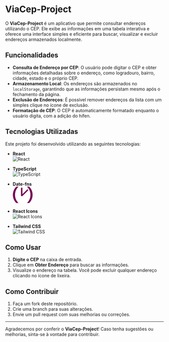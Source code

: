 # ViaCep-Project

O **ViaCep-Project** é um aplicativo que permite consultar endereços utilizando o CEP. Ele exibe as informações em uma tabela interativa e oferece uma interface simples e eficiente para buscar, visualizar e excluir endereços armazenados localmente.

## Funcionalidades

- **Consulta de Endereço por CEP**: O usuário pode digitar o CEP e obter informações detalhadas sobre o endereço, como logradouro, bairro, cidade, estado e o próprio CEP.
- **Armazenamento Local**: Os endereços são armazenados no `localStorage`, garantindo que as informações persistam mesmo após o fechamento da página.
- **Exclusão de Endereços**: É possível remover endereços da lista com um simples clique no ícone de exclusão.
- **Formatação de CEP**: O CEP é automaticamente formatado enquanto o usuário digita, com a adição do hífen.

## Tecnologias Utilizadas

Este projeto foi desenvolvido utilizando as seguintes tecnologias:

- **React**  
  ![React](https://upload.wikimedia.org/wikipedia/commons/a/a7/React-icon.svg)

- **TypeScript**  
  ![TypeScript](https://upload.wikimedia.org/wikipedia/commons/4/4c/TypeScript_Logo_2020.svg)

- **Date-fns**  
  ![Date-fns](https://raw.githubusercontent.com/date-fns/date-fns/main/docs/logo.svg)

- **React Icons**  
  ![React Icons](https://raw.githubusercontent.com/react-icons/react-icons/main/pack-icons/logos/react-icons.png)

- **Tailwind CSS**  
  ![Tailwind CSS](https://raw.githubusercontent.com/tailwindlabs/tailwindcss/master/.github/logo-light.svg)

## Como Usar

1. **Digite o CEP** na caixa de entrada.
2. Clique em **Obter Endereço** para buscar as informações.
3. Visualize o endereço na tabela. Você pode excluir qualquer endereço clicando no ícone de lixeira.

## Como Contribuir

1. Faça um fork deste repositório.
2. Crie uma branch para suas alterações.
3. Envie um pull request com suas melhorias ou correções.

---

Agradecemos por conferir o **ViaCep-Project**! Caso tenha sugestões ou melhorias, sinta-se à vontade para contribuir.
